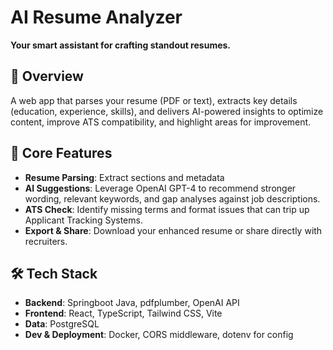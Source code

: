 # AI Resume Analyzer

**Your smart assistant for crafting standout resumes.**

## 🚀 Overview
A web app that parses your resume (PDF or text), extracts key details (education, experience, skills), and delivers AI-powered insights to optimize content, improve ATS compatibility, and highlight areas for improvement.

## 🎯 Core Features
- **Resume Parsing**: Extract sections and metadata
- **AI Suggestions**: Leverage OpenAI GPT-4 to recommend stronger wording, relevant keywords, and gap analyses against job descriptions.
- **ATS Check**: Identify missing terms and format issues that can trip up Applicant Tracking Systems.
- **Export & Share**: Download your enhanced resume or share directly with recruiters.

## 🛠️ Tech Stack
- **Backend**: Springboot Java, pdfplumber, OpenAI API
- **Frontend**: React, TypeScript, Tailwind CSS, Vite
- **Data**: PostgreSQL
- **Dev & Deployment**: Docker, CORS middleware, dotenv for config
